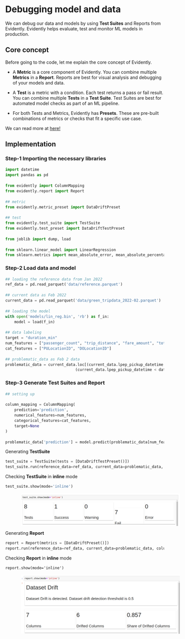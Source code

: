 # Debugging model and data 

We can debug our data and models by using **Test Suites** and Reports from Evidently. Evidently helps evaluate, test and monitor ML models in production.

## Core concept

Before going to the code, let me explain the core concept of Evidently.

- A **Metric** is a core component of Evidently. You can combine multiple **Metrics** in a **Report**. Reports are best for visual analysis and debugging of your models and data.

- A **Test** is a metric with a condition. Each test returns a pass or fail result. You can combine multiple **Tests** in a **Test Suite**. Test Suites are best for automated model checks as part of an ML pipeline.

- For both Tests and Metrics, Evidently has **Presets**. These are pre-built combinations of metrics or checks that fit a specific use case.

We can read more at [here!](https://docs.evidentlyai.com/readme/core-concepts)

## Implementation

### Step-1 Importing the necessary libraries

```python
import datetime
import pandas as pd

from evidently import ColumnMapping
from evidently.report import Report

## metric
from evidently.metric_preset import DataDriftPreset

## test
from evidently.test_suite import TestSuite
from evidently.test_preset import DataDriftTestPreset

from joblib import dump, load

from sklearn.linear_model import LinearRegression
from sklearn.metrics import mean_absolute_error, mean_absolute_percentage_error
```

### Step-2 Load data and model

```python
## loading the reference data from Jan 2022
ref_data = pd.read_parquet('data/reference.parquet')

## current data as Feb 2022
current_data = pd.read_parquet('data/green_tripdata_2022-02.parquet')

## loading the model
with open('models/lin_reg.bin', 'rb') as f_in:
    model = load(f_in)

## data labeling
target = "duration_min"
num_features = ["passenger_count", "trip_distance", "fare_amount", "total_amount"]
cat_features = ["PULocationID", "DOLocationID"]

## problematic_data as Feb 2 data 
problematic_data = current_data.loc[(current_data.lpep_pickup_datetime >= datetime.datetime(2022,2,2,0,0)) & 
                               (current_data.lpep_pickup_datetime < datetime.datetime(2022,2,3,0,0))]
```

### Step-3 Generate Test Suites and Report



```python
## setting up

column_mapping = ColumnMapping(
    prediction='prediction',
    numerical_features=num_features,
    categorical_features=cat_features,
    target=None
)

problematic_data['prediction'] = model.predict(problematic_data[num_features + cat_features].fillna(0))
```


Generating **TestSuite**

```python
test_suite = TestSuite(tests = [DataDriftTestPreset()])
test_suite.run(reference_data=ref_data, current_data=problematic_data, column_mapping=column_mapping)
```

Checking **TestSuite** in **inline** mode

```python
test_suite.show(mode='inline')
```

<img src="img/test_suite.png" alt="TestSuite" style="vertical-align:middle;margin:0px 50px">

Generating **Report**

```python
report = Report(metrics = [DataDriftPreset()])
report.run(reference_data=ref_data, current_data=problematic_data, column_mapping=column_mapping)
```

Checking **Report** in **inline** mode
```
report.show(mode='inline')
```

<img src="img/report.png" alt="Report" style="vertical-align:middle;margin:0px 50px">
